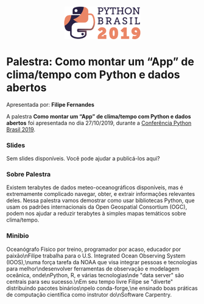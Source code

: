 <p align="center"><img src="../../logo_python_brasil_2019-01.svg" width="200"></p>

# Palestra: Como montar um “App” de clima/tempo com Python e dados abertos
Apresentada por: **Filipe Fernandes**


A palestra **Como montar um “App” de clima/tempo com Python e dados abertos** foi apresentada no dia 27/10/2019, durante a [Conferência Python Brasil 2019](http://2019.pythonbrasil.org.br).



### Slides

Sem slides disponíveis. Você pode ajudar a publicá-los aqui?



### Sobre Palestra
Existem terabytes de dados meteo-oceanográficos disponíveis, mas é extremamente complicado navegar, obter, e extrair informações relevantes deles. Nessa palestra vamos demostrar como usar bibliotecas Python, que usam os padrões internacionais da Open Geospatial Consortium (OGC), podem nos ajudar a reduzir terabytes à simples mapas temáticos sobre clima/tempo.



### Minibio
Oceanógrafo Físico por treino, programador por acaso, educador por paixão\nFilipe trabalha para o U.S. Integrated Ocean Observing System (IOOS),\numa força tarefa da NOAA que visa integrar pessoas e tecnologias para melhor\ndesenvolver ferramentas de observação e modelagem oceânica, onde\nPython, R, e várias tecnologias\nde "data server" são centrais para seu sucesso.\nEm seu tempo livre Filipe se "diverte" distribuindo pacotes binários\npelo conda-forge,\ne ensinado boas práticas de computação científica como instrutor do\nSoftware Carpentry.


